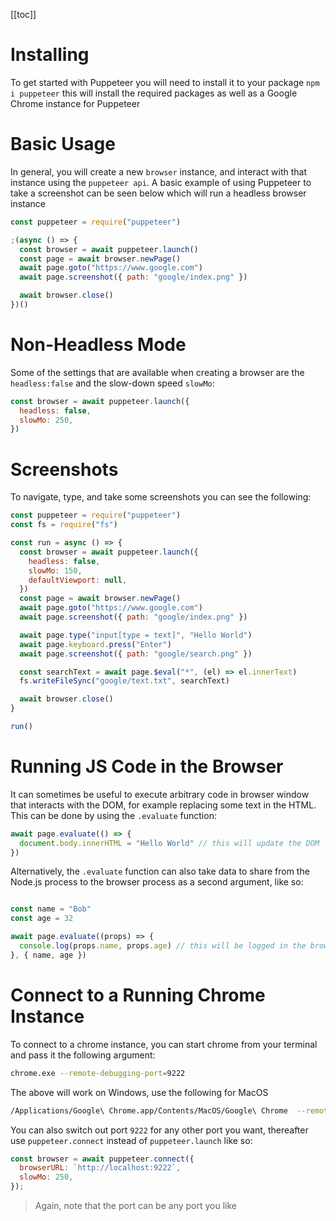 [[toc]]

# Installing

To get started with Puppeteer you will need to install it to your package `npm i puppeteer` this will install the required packages as well as a Google Chrome instance for Puppeteer

# Basic Usage

In general, you will create a new `browser` instance, and interact with that instance using the `puppeteer api`. A basic example of using Puppeteer to take a screenshot can be seen below which will run a headless browser instance

```js
const puppeteer = require("puppeteer")

;(async () => {
  const browser = await puppeteer.launch()
  const page = await browser.newPage()
  await page.goto("https://www.google.com")
  await page.screenshot({ path: "google/index.png" })

  await browser.close()
})()
```

# Non-Headless Mode

Some of the settings that are available when creating a browser are the `headless:false` and the slow-down speed `slowMo`:

```js
const browser = await puppeteer.launch({
  headless: false,
  slowMo: 250,
})
```

# Screenshots

To navigate, type, and take some screenshots you can see the following:

```js
const puppeteer = require("puppeteer")
const fs = require("fs")

const run = async () => {
  const browser = await puppeteer.launch({
    headless: false,
    slowMo: 150,
    defaultViewport: null,
  })
  const page = await browser.newPage()
  await page.goto("https://www.google.com")
  await page.screenshot({ path: "google/index.png" })

  await page.type("input[type = text]", "Hello World")
  await page.keyboard.press("Enter")
  await page.screenshot({ path: "google/search.png" })

  const searchText = await page.$eval("*", (el) => el.innerText)
  fs.writeFileSync("google/text.txt", searchText)

  await browser.close()
}

run()
```

# Running JS Code in the Browser

It can sometimes be useful to execute arbitrary code in browser window that interacts with the DOM, for example replacing some text in the HTML. This can be done by using the `.evaluate` function:

```js
await page.evaluate(() => {
  document.body.innerHTML = "Hello World" // this will update the DOM
})
```

Alternatively, the `.evaluate` function can also take data to share from the Node.js process to the browser process as a second argument, like so:

```js

const name = "Bob"
const age = 32

await page.evaluate((props) => {
  console.log(props.name, props.age) // this will be logged in the browser console
}, { name, age })
```

# Connect to a Running Chrome Instance

To connect to a chrome instance, you can start chrome from your terminal and pass it the following argument:

```sh
chrome.exe --remote-debugging-port=9222
```

The above will work on Windows, use the following for MacOS

```sh
/Applications/Google\ Chrome.app/Contents/MacOS/Google\ Chrome  --remote-debugging-port=9222
```

You can also switch out port `9222` for any other port you want, thereafter use `puppeteer.connect` instead of `puppeteer.launch` like so:

```js
const browser = await puppeteer.connect({
  browserURL: `http://localhost:9222`,
  slowMo: 250,
});
```

> Again, note that the port can be any port you like